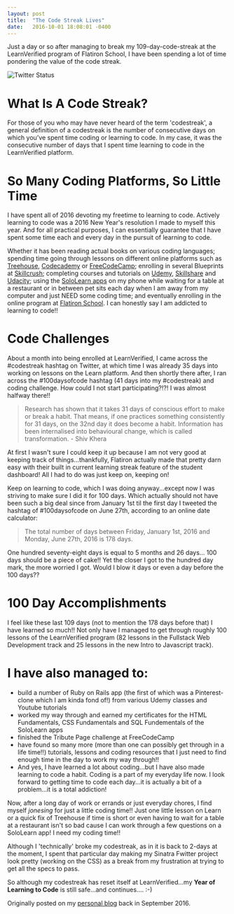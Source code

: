 ```yaml
---
layout: post
title:  "The Code Streak Lives"
date:   2016-10-01 18:08:01 -0400
---
```


Just a day or so after managing to break my 109-day-code-streak at the LearnVerified program of Flatiron School, I have been spending a lot of time pondering the value of the code streak.

![Twitter Status](http://i.imgur.com/gnTaQ7E.jpg)

# What Is A Code Streak?

For those of you who may have never heard of the term 'codestreak', a general definition of a codestreak is the number of consecutive days on which you’ve spent time coding or learning to code. In my case, it was the consecutive number of days that I spent time learning to code in the LearnVerified platform.

#  So Many Coding Platforms, So Little Time

I have spent all of 2016 devoting my freetime to learning to code. Actively learning to code was a 2016 New Year's resolution I made to myself this year. And for all practical purposes, I can essentially guarantee that I have spent some time each and every day in the pursuit of learning to code.

Whether it has been reading actual books on various coding languages; spending time going through lessons on different online platforms such as [Treehouse](http://teamtreehouse.com), [Codecademy](http://codecademy.com) or [FreeCodeCamp](http://freecodecamp.com); enrolling in several Blueprints at [Skillcrush](http://skillcrush.com); completing courses and tutorials on [Udemy](http://udemy.com), [Skillshare](http://skillshare.com) and [Udacity](http://udacity); using the [SoloLearn apps](http://sololearn.com) on my phone while waiting for a table at a restaurant or in between pet sits each day when I am away from my computer and just NEED some coding time; and eventually enrolling in the online program at [Flatiron School](http://flatironschool.com). I can honestly say I am addicted to learning to code!!

# Code Challenges

About a month into being enrolled at LearnVerified, I came across the #codestreak hashtag on Twitter, at which time I was already 35 days into working on lessons on the Learn platform. And then shortly there after, I ran across the #100daysofcode hashtag (41 days into my #codestreak) and coding challenge. How could I not start participating?!?! I was almost halfway there!!

> Research has shown that it takes 31 days of conscious effort to make or break a habit. That means, if one practices something consistently for 31 days, on the 32nd day it does become a habit. Information has been internalised into behavioural change, which is called transformation. - Shiv Khera

At first I wasn't sure I could keep it up because I am not very good at keeping track of things...thankfully, Flatiron actually made that pretty darn easy with their built in current learning streak feature of the student dashboard! All I had to do was just keep on, keeping on!

Keep on learning to code, which I was doing anyway...except now I was striving to make sure I did it for 100 days. Which actually should not have been such a big deal since from January 1st til the first day I tweeted the hashtag of #100daysofcode on June 27th, according to an online date calculator:

> The total number of days between Friday, January 1st, 2016 and Monday, June 27th, 2016 is 178 days.

One hundred seventy-eight days is equal to 5 months and 26 days... 100 days should be a piece of cake!! Yet the closer I got to the hundred day mark, the more worried I got. Would I blow it days or even a day before the 100 days??

# 100 Day Accomplishments

I feel like these last 109 days (not to mention the 178 days before that) I have learned so much!! Not only have I managed to get through roughly 100 lessons of the LearnVerified program (82 lessons in the Fullstack Web Development track and 25 lessons in the new Intro to Javascript track).

# I have also managed to:

*  build a number of Ruby on Rails app (the first of which was a Pinterest-clone which I am kinda fond of!) from various Udemy classes and Youtube tutorials
*  worked my way through and earned my certificates for the HTML Fundamentals, CSS Fundamentals and SQL Fundementals of the SoloLearn apps
*  finished the Tribute Page challenge at FreeCodeCamp
*  have found so many more (more than one can possibly get through in a life time!!) tutorials, lessons and coding resources that I just need to find enough time in the day to work my way through!!
* And yes, I have learned a lot about coding...but I have also made learning to code a habit. Coding is a part of my everyday life now. I look forward to getting time to code each day...it is actually a bit of a problem...it is a total addiction!

Now, after a long day of work or errands or just everyday chores, I find myself *jonesing* for just a little coding time!!  Just one little lesson on Learn or a quick fix of Treehouse if time is short or even having to wait for a table at a restaurant isn't so bad cause I can work through a few questions on a SoloLearn app! I need my coding time!!

Although I 'technically' broke my codestreak, as in it is back to 2-days at the moment, I spent that particular day making my Sinatra Fwitter project look pretty (working on the CSS) as a break from my frustration at trying to get all the specs to pass.

So although my codestreak has reset itself at LearnVerified...my **Year of Learning to Code** is still safe...and continues....  :-)

Originally posted on my [personal blog](http://scribblesandmusings.com) back in September 2016.




